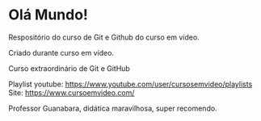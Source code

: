 # Olá Mundo!
 Respositório do curso de Git e Github do curso em vídeo.

 Criado durante curso em vídeo.
 
 Curso extraordinário de Git e GitHub
 
 Playlist youtube: https://www.youtube.com/user/cursosemvideo/playlists
 Site: https://www.cursoemvideo.com/

 Professor Guanabara, didática maravilhosa, super recomendo. 



